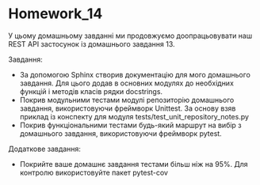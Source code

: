 # Homework_14

У цьому домашньому завданні ми продовжуємо доопрацьовувати наш REST API застосунок із домашнього завдання 13.

Завдання:

- За допомогою Sphinx створив документацію для мого домашнього завдання. Для цього додав в основних модулях до необхідних функцій і методів класів рядки docstrings.
- Покрив модульними тестами модулі репозиторію домашнього завдання, використовуючи фреймворк Unittest. За основу взяв приклад із конспекту для модуля tests/test_unit_repository_notes.py
- Покрив функціональними тестами будь-який маршрут на вибір з домашнього завдання, використовуючи фреймворк pytest.

Додаткове завдання:

- Покрийте ваше домашнє завдання тестами більш ніж на 95%. Для контролю використовуйте пакет pytest-cov